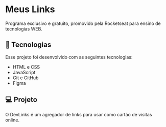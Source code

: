 <h1>Meus Links</h1>
<p aling="center">Programa exclusivo e gratuito, promovido pela Rocketseat para ensino de tecnologias WEB.</p>

## 🚀 Tecnologias

Esse projeto foi desenvolvido com as seguintes tecnologias:
- HTML e CSS
- JavaScript
- Git e GitHub
- Figma

## 💻 Projeto

O DevLinks é um agregador de links para usar como cartão de visitas online.
